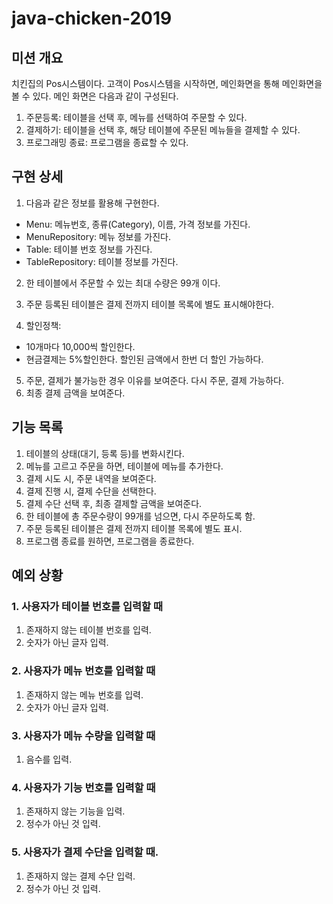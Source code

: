 # java-chicken-2019

## 미션 개요

치킨집의 Pos시스템이다. 고객이 Pos시스템을 시작하면, 메인화면을 통해 메인화면을 볼 수 있다. 메인 화면은 다음과 같이 구성된다.

1. 주문등록: 테이블을 선택 후, 메뉴를 선택하여 주문할 수 있다.
2. 결제하기: 테이블을 선택 후, 해당 테이블에 주문된 메뉴들을 결제할 수 있다.
3. 프로그래밍 종료: 프로그램을 종료할 수 있다.

## 구현 상세

1. 다음과 같은 정보를 활용해 구현한다.

- Menu: 메뉴번호, 종류(Category), 이름, 가격 정보를 가진다.
- MenuRepository: 메뉴 정보를 가진다.
- Table: 테이블 번호 정보를 가진다.
- TableRepository: 테이블 정보를 가진다.

2. 한 테이블에서 주문할 수 있는 최대 수량은 99개 이다.

3. 주문 등록된 테이블은 결제 전까지 테이블 목록에 별도 표시해야한다.
4. 할인정책:

- 10개마다 10,000씩 할인한다.
- 현금결제는 5%할인한다. 할인된 금액에서 한번 더 할인 가능하다.

5. 주문, 결제가 불가능한 경우 이유를 보여준다. 다시 주문, 결제 가능하다.
6. 최종 결제 금액을 보여준다.

## 기능 목록

1. 테이블의 상태(대기, 등록 등)를 변화시킨다.
2. 메뉴를 고르고 주문을 하면, 테이블에 메뉴를 추가한다. 
3. 결제 시도 시, 주문 내역을 보여준다.
4. 결제 진행 시, 결제 수단을 선택한다.
5. 결제 수단 선택 후, 최종 결제할 금액을 보여준다.
6. 한 테이블에 총 주문수량이 99개를 넘으면, 다시 주문하도록 함.
7. 주문 등록된 테이블은 결제 전까지 테이블 목록에 별도 표시.
8. 프로그램 종료를 원하면, 프로그램을 종료한다.



## 예외 상황

### 1. 사용자가 테이블 번호를 입력할 때

1. 존재하지 않는 테이블 번호를 입력.
2. 숫자가 아닌 글자 입력.

### 2. 사용자가 메뉴 번호를 입력할 때

1. 존재하지 않는 메뉴 번호를 입력.
2. 숫자가 아닌 글자 입력.

### 3. 사용자가 메뉴 수량을 입력할 때

1. 음수를 입력.

### 4. 사용자가 기능 번호를 입력할 때

1. 존재하지 않는 기능을 입력.
2. 정수가 아닌 것 입력.

### 5. 사용자가 결제 수단을 입력할 때.

1. 존재하지 않는 결제 수단 입력.
2. 정수가 아닌 것 입력.